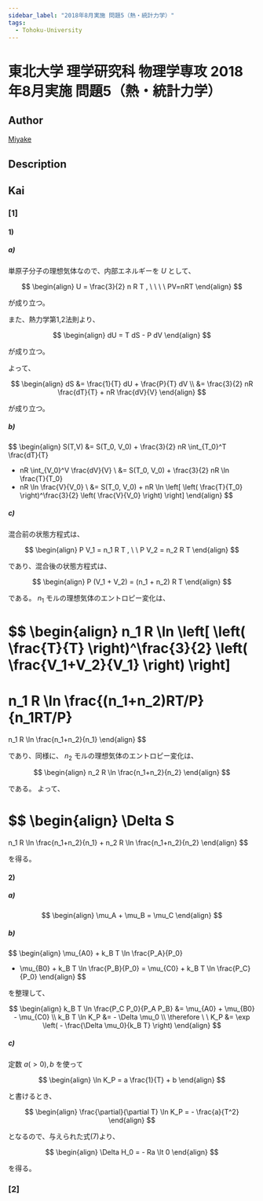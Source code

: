 ```yaml
---
sidebar_label: "2018年8月実施 問題5（熱・統計力学）"
tags:
  - Tohoku-University
---
```

# 東北大学 理学研究科 物理学専攻 2018年8月実施 問題5（熱・統計力学）

## **Author**
[Miyake](https://miyake.github.io/exams/index.html)

## **Description**

## **Kai**
### \[1\]
#### 1)
##### a)
単原子分子の理想気体なので、内部エネルギーを $U$ として、

$$
\begin{align}
U = \frac{3}{2} n R T
, \ \ \ \ 
PV=nRT
\end{align}
$$

が成り立つ。

また、熱力学第1,2法則より、

$$
\begin{align}
dU = T dS - P dV
\end{align}
$$

が成り立つ。

よって、

$$
\begin{align}
dS
&= \frac{1}{T} dU + \frac{P}{T} dV
\\
&= \frac{3}{2} nR \frac{dT}{T} + nR \frac{dV}{V}
\end{align}
$$

が成り立つ。

##### b)

$$
\begin{align}
S(T,V)
&= S(T_0, V_0) + \frac{3}{2} nR \int_{T_0}^T \frac{dT}{T}
+ nR \int_{V_0}^V \frac{dV}{V}
\\
&= S(T_0, V_0) + \frac{3}{2} nR \ln \frac{T}{T_0}
+ nR \ln \frac{V}{V_0}
\\
&= S(T_0, V_0) + nR \ln \left[
\left( \frac{T}{T_0} \right)^\frac{3}{2} \left( \frac{V}{V_0} \right)
\right]
\end{align}
$$

##### c)
混合前の状態方程式は、

$$
\begin{align}
P V_1 = n_1 R T
, \ \ 
P V_2 = n_2 R T
\end{align}
$$

であり、混合後の状態方程式は、

$$
\begin{align}
P (V_1 + V_2) = (n_1 + n_2) R T
\end{align}
$$

である。
$n_1$ モルの理想気体のエントロピー変化は、

$$
\begin{align}
n_1 R \ln \left[
\left( \frac{T}{T} \right)^\frac{3}{2} \left( \frac{V_1+V_2}{V_1} \right)
\right]
=
n_1 R \ln \frac{(n_1+n_2)RT/P}{n_1RT/P}
=
n_1 R \ln \frac{n_1+n_2}{n_1}
\end{align}
$$

であり、同様に、 $n_2$ モルの理想気体のエントロピー変化は、

$$
\begin{align}
n_2 R \ln \frac{n_1+n_2}{n_2}
\end{align}
$$

である。
よって、

$$
\begin{align}
\Delta S
=
n_1 R \ln \frac{n_1+n_2}{n_1}
+
n_2 R \ln \frac{n_1+n_2}{n_2}
\end{align}
$$

を得る。

#### 2)
##### a)

$$
\begin{align}
\mu_A + \mu_B = \mu_C
\end{align}
$$

##### b)

$$
\begin{align}
\mu_{A0} + k_B T \ln \frac{P_A}{P_0}
+ \mu_{B0} + k_B T \ln \frac{P_B}{P_0}
= \mu_{C0} + k_B T \ln \frac{P_C}{P_0}
\end{align}
$$

を整理して、

$$
\begin{align}
k_B T \ln \frac{P_C P_0}{P_A P_B}
&= \mu_{A0} + \mu_{B0} - \mu_{C0}
\\
k_B T \ln K_P &= - \Delta \mu_0
\\
\therefore \ \ 
K_P &= \exp \left( - \frac{\Delta \mu_0}{k_B T} \right)
\end{align}
$$

##### c)
定数 $a (\gt 0), b$ を使って

$$
\begin{align}
\ln K_P = a \frac{1}{T} + b
\end{align}
$$

と書けるとき、

$$
\begin{align}
\frac{\partial}{\partial T} \ln K_P = - \frac{a}{T^2}
\end{align}
$$

となるので、与えられた式(7)より、

$$
\begin{align}
\Delta H_0 = - Ra \lt 0
\end{align}
$$

を得る。

### \[2\]
